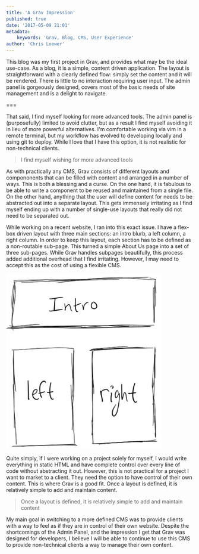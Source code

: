 ```yaml
---
title: 'A Grav Impression'
published: true
date: '2017-05-09 21:01'
metadata:
    keywords: 'Grav, Blog, CMS, User Experience'
author: 'Chris Loewer'
---
```


This blog was my first project in Grav, and provides what may be the ideal use-case.  As a blog, it is a simple, content driven application.  The layout is straightforward with a clearly defined flow:  simply set the content and it will be rendered.  There is little to no interaction requiring user input.  The admin panel is gorgeously designed, covers most of the basic needs of site management and is a delight to navigate.

===

That said, I find myself looking for more advanced tools.  The admin panel is (purposefully) limited to avoid clutter, but as a result I find myself avoiding it in lieu of more powerful alternatives.  I'm comfortable working via vim in a remote terminal, but my workflow has evolved to developing locally and using git to deploy.  While I love that I have this option, it is not realistic for non-technical clients.

> I find myself wishing for more advanced tools

As with practically any CMS, Grav consists of different layouts and compononents that can be filled with content and arranged in a number of ways.  This is both a blessing and a curse.  On the one hand, it is fabulous to be able to write a component to be reused and maintained from a single file.  On the other hand, anything that the user will define content for needs to be abstracted out into a separate layout.  This gets immensely irritating as I find myself ending up with a number of single-use layouts that really did not need to be separated out.

While working on a recent website, I ran into this exact issue.  I have a flex-box driven layout with three main sections: an intro blurb, a left column, a right column. In order to keep this layout, each section has to be defined as a non-routable sub-page.  This turned a simple About Us page into a set of three sub-pages.  While Grav handles subpages beautifully, this process added additional overhead that I find irritating.  However, I may need to accept this as the cost of using a flexible CMS.

![Three Part Layout](layout.jpg?resize=268,300)

Quite simply, if I were working on a project solely for myself, I would write everything in static HTML and have complete control over every line of code without abstracting it out.  However, this is not practical for a project I want to market to a client.  They need the option to have control of their own content.  This is where Grav is a good fit.  Once a layout is defined, it is relatively simple to add and maintain content.

> Once a layout is defined, it is relatively simple to add and maintain content

My main goal in switching to a more defined CMS was to provide clients with a way to feel as if they are in control of their own website.  Despite the shortcomings of the Admin Panel, and the impression I get that Grav was designed for developers, I believe I will be able to continue to use this CMS to provide non-technical clients a way to manage their own content.